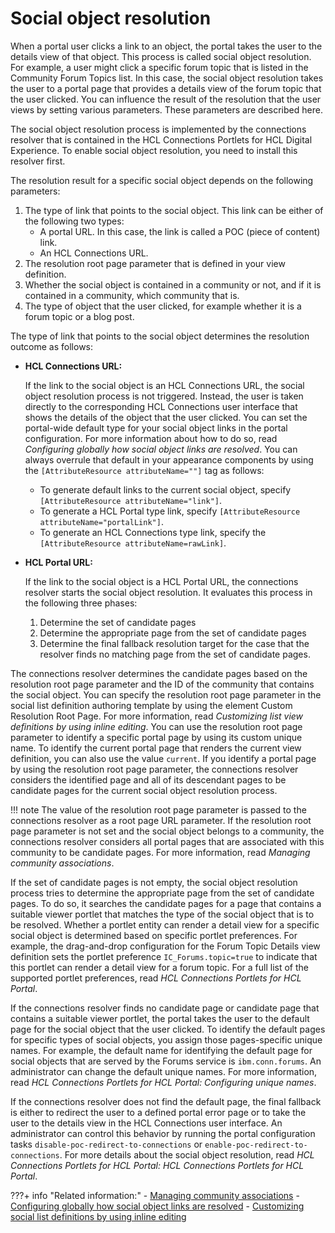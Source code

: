 # Social object resolution

When a portal user clicks a link to an object, the portal takes the user to the details view of that object. This process is called social object resolution. For example, a user might click a specific forum topic that is listed in the Community Forum Topics list. In this case, the social object resolution takes the user to a portal page that provides a details view of the forum topic that the user clicked. You can influence the result of the resolution that the user views by setting various parameters. These parameters are described here.

The social object resolution process is implemented by the connections resolver that is contained in the HCL Connections Portlets for HCL Digital Experience. To enable social object resolution, you need to install this resolver first.

The resolution result for a specific social object depends on the following parameters:

1.  The type of link that points to the social object. This link can be either of the following two types:
    -   A portal URL. In this case, the link is called a POC \(piece of content\) link.
    -   An HCL Connections URL.
2.  The resolution root page parameter that is defined in your view definition.
3.  Whether the social object is contained in a community or not, and if it is contained in a community, which community that is.
4.  The type of object that the user clicked, for example whether it is a forum topic or a blog post.

The type of link that points to the social object determines the resolution outcome as follows:

-   **HCL Connections URL:**

    If the link to the social object is an HCL Connections URL, the social object resolution process is not triggered. Instead, the user is taken directly to the corresponding HCL Connections user interface that shows the details of the object that the user clicked. You can set the portal-wide default type for your social object links in the portal configuration. For more information about how to do so, read *Configuring globally how social object links are resolved*. You can always overrule that default in your appearance components by using the `[AttributeResource attributeName=""]` tag as follows:

    -   To generate default links to the current social object, specify `[AttributeResource attributeName="link"]`.
    -   To generate a HCL Portal type link, specify `[AttributeResource attributeName="portalLink"]`.
    -   To generate an HCL Connections type link, specify the `[AttributeResource attributeName=rawLink]`.
-   **HCL Portal URL:**

    If the link to the social object is a HCL Portal URL, the connections resolver starts the social object resolution. It evaluates this process in the following three phases:

    1.  Determine the set of candidate pages
    2.  Determine the appropriate page from the set of candidate pages
    3.  Determine the final fallback resolution target for the case that the resolver finds no matching page from the set of candidate pages.

The connections resolver determines the candidate pages based on the resolution root page parameter and the ID of the community that contains the social object. You can specify the resolution root page parameter in the social list definition authoring template by using the element Custom Resolution Root Page. For more information, read *Customizing list view definitions by using inline editing*. You can use the resolution root page parameter to identify a specific portal page by using its custom unique name. To identify the current portal page that renders the current view definition, you can also use the value `current`. If you identify a portal page by using the resolution root page parameter, the connections resolver considers the identified page and all of its descendant pages to be candidate pages for the current social object resolution process.

!!! note
    The value of the resolution root page parameter is passed to the connections resolver as a root page URL parameter. If the resolution root page parameter is not set and the social object belongs to a community, the connections resolver considers all portal pages that are associated with this community to be candidate pages. For more information, read *Managing community associations*.

If the set of candidate pages is not empty, the social object resolution process tries to determine the appropriate page from the set of candidate pages. To do so, it searches the candidate pages for a page that contains a suitable viewer portlet that matches the type of the social object that is to be resolved. Whether a portlet entity can render a detail view for a specific social object is determined based on specific portlet preferences. For example, the drag-and-drop configuration for the Forum Topic Details view definition sets the portlet preference `IC_Forums.topic=true` to indicate that this portlet can render a detail view for a forum topic. For a full list of the supported portlet preferences, read *HCL Connections Portlets for HCL Portal*.

If the connections resolver finds no candidate page or candidate page that contains a suitable viewer portlet, the portal takes the user to the default page for the social object that the user clicked. To identify the default pages for specific types of social objects, you assign those pages-specific unique names. For example, the default name for identifying the default page for social objects that are served by the Forums service is `ibm.conn.forums`. An administrator can change the default unique names. For more information, read *HCL Connections Portlets for HCL Portal: Configuring unique names*.

If the connections resolver does not find the default page, the final fallback is either to redirect the user to a defined portal error page or to take the user to the details view in the HCL Connections user interface. An administrator can control this behavior by running the portal configuration tasks `disable-poc-redirect-to-connections` or `enable-poc-redirect-to-connections`. For more details about the social object resolution, read *HCL Connections Portlets for HCL Portal: HCL Connections Portlets for HCL Portal*.



???+ info "Related information:"
    - [Managing community associations](../../../../extend_dx/integration/connections/configuration/managing_community_pages/commpages_create_mapping.md)
    - [Configuring globally how social object links are resolved](../../cfg_global_settings_social_rendering/soc_rendr_cfg_reslv_links.md)
    - [Customizing social list definitions by using inline editing](../../customizing_view_definitions/soc_rendr_cust_socl_list.md)


